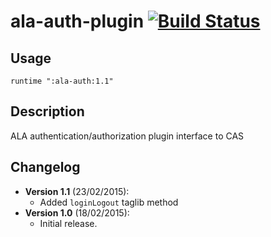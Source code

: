 # ala-auth-plugin [![Build Status](https://travis-ci.org/AtlasOfLivingAustralia/ala-auth-plugin.svg?branch=master)](https://travis-ci.org/AtlasOfLivingAustralia/ala-auth-plugin)
## Usage
```
runtime ":ala-auth:1.1"
```

## Description
ALA authentication/authorization plugin interface to CAS

## Changelog
- **Version 1.1** (23/02/2015):
  - Added `loginLogout` taglib method 
- **Version 1.0** (18/02/2015):
  - Initial release.
